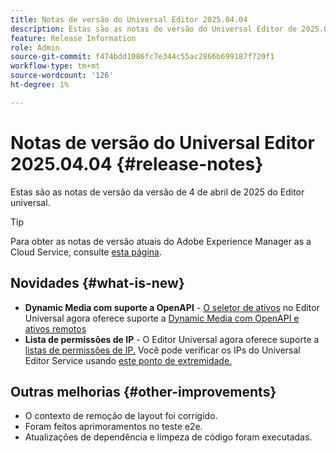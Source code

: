 ```yaml
---
title: Notas de versão do Universal Editor 2025.04.04
description: Estas são as notas de versão do Universal Editor de 2025.04.04.
feature: Release Information
role: Admin
source-git-commit: f474bdd1086fc7e344c55ac2866b699187f720f1
workflow-type: tm+mt
source-wordcount: '126'
ht-degree: 1%

---
```



# Notas de versão do Universal Editor 2025.04.04 {#release-notes}

Estas são as notas de versão da versão de 4 de abril de 2025 do Editor universal.

>[!TIP]
>
>Para obter as notas de versão atuais do Adobe Experience Manager as a Cloud Service, consulte [esta página](/help/release-notes/release-notes-cloud/release-notes-current.md).

## Novidades {#what-is-new}

* **Dynamic Media com suporte a OpenAPI** - [O seletor de ativos](/help/assets/overview-asset-selector.md#repository-switcher) no Editor Universal agora oferece suporte a [Dynamic Media com OpenAPI e ativos remotos](/help/assets/integrate-remote-approved-assets-with-sites.md)
* **Lista de permissões de IP** - O Editor Universal agora oferece suporte a [listas de permissões de IP.](/help/implementing/cloud-manager/ip-allow-lists/introduction.md#universal-editor) Você pode verificar os IPs do Universal Editor Service usando [este ponto de extremidade.](http://universal-editor-service.adobe.io/ip-ranges)

## Outras melhorias {#other-improvements}

* O contexto de remoção de layout foi corrigido.
* Foram feitos aprimoramentos no teste e2e.
* Atualizações de dependência e limpeza de código foram executadas.
